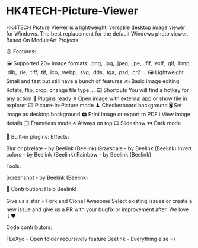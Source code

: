 # HK4TECH-Picture-Viewer
HK4TECH Picture Viewer is a lightweight, versatile desktop image viewer for Windows. The best replacement for the default Windows photo viewer. Based On ModuleArt Projects

😃 Features:

🖼️ Supported 20+ image formats: .png, .jpg, .jpeg, .jpe, .jfif, .exif, .gif, .bmp, .dib, .rle, .tiff, .tif, .ico, .webp, .svg, .dds, .tga, .psd, .cr2 ...
🖼️ Lightweight Small and fast but still have a bunch of features
✍️ Basic image editing: Rotate, flip, crop, change file type ...
🖽 Shortcuts You will find a hotkey for any action
🧩 Plugins ready
↗️ Open image with external app or show file in explorer
🖽 Picture-in-Picture mode
♟️ Checkerboard background
🖥️ Set image as desktop background
🖨️ Print image or export to PDF
ℹ️ View image details
🗔 Frameless mode
🔝 Always on top
🎞️ Slideshow
🕶️ Dark mode



🧩 Built-in plugins:
Effects:

Blur or pixelate - by Beelink (Beelink)
Grayscale - by Beelink (Beelink)
Invert colors - by Beelink (Beelink)
Rainbow - by Beelink (Beelink)

Tools:

Screenshot - by Beelink (Beelink)


🔨 Contribution:
Help Beelink!

Give us a star ⭐
Fork and Clone! Awesome
Select existing issues or create a new issue and give us a PR with your bugfix or improvement after. We love it ❤


Code contributors:

FLeXyo - Open folder recursively feature
Beelink - Everything else =)
